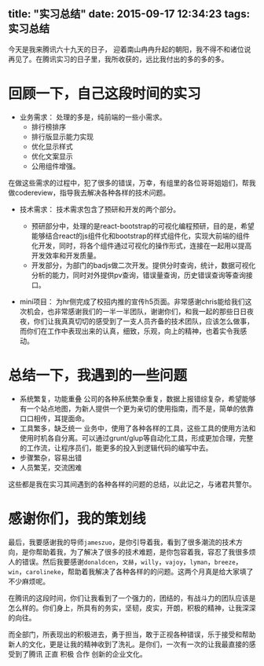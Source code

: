 title: "实习总结"
date: 2015-09-17 12:34:23
tags: 实习总结
---

今天是我来腾讯六十九天的日子， 迎着南山冉冉升起的朝阳，我不得不和诸位说再见了。在腾讯实习的日子里，我所收获的，远比我付出的多的多的多。

# 回顾一下，自己这段时间的实习
     
- 业务需求： 处理的多是，纯前端的一些小需求。
    - 排行榜排序
    - 排行版显示能力实现
    - 优化显示样式
    - 优化文案显示
    - 公用组件增强。

在做这些需求的过程中，犯了很多的错误，万幸，有组里的各位哥哥姐姐们，帮我做codereview，指导我去解决各种各样的技术问题。
    
- 技术需求： 技术需求包含了预研和开发的两个部分。
    - 预研部分中，处理的是react-bootstrap的可视化编程预研，目的是，希望能够结合react的js组件化和bootstrap的样式组件化，实现大前端的组件化开发，同时，将各个组件通过可视化的操作形式，连接在一起用以提高开发效率和开发质量。
    - 开发部分，为部门的badjs做二次开发。提供分时查询，统计，数据可视化分析的能力，同时对外提供pv查询，错误量查询，历史错误查询等查询接口。

- mini项目： 为hr侧完成了校招内推的宣传h5页面。非常感谢chris能给我们这次机会，也非常感谢我们的一半一半团队，谢谢你们，和我一起的那些日日夜夜，你们让我真真切切的感受到了一支人员齐备的技术团队，应该怎么做事，而你们在工作中表现出来的认真，细致，乐观，向上的精神，也着实令我感动。
<!-- more -->    
# 总结一下，我遇到的一些问题
- 系统繁复，功能重叠
    公司的各种系统繁杂重复，数据上报错综复杂，希望能够有一个站点地图，为新人提供一个更为亲切的使用指南，而不是，简单的依靠口口相传，耳提面命。
- 工具繁多，缺乏统一
    业务中，使用了各种各样的工具，这些工具的使用方法和使用时机各自分离。可以通过grunt/glup等自动化工具，形成更加合理，完整的工作流，让程序员们，能更多的投入到逻辑代码的编写中去。
-  步骤繁杂，容易出错
- 人员繁芜，交流困难

这些都是我在实习其间遇到的各种各样的问题的总结，以此记之，与诸君共警尔。

# 感谢你们，我的策划线

最后，我要感谢我的导师`jameszuo`，是你引导着我，看到了很多潮流的技术方向，是你帮助着我，为了解决了很多的技术难题，是你包容着我，容忍了我很多烦人的错误。然后我要感谢`donaldcen`，`文赫`，`willy`，`vajoy`，`lyman`，`breeze`，`win`，`carolineke`，帮助着我解决了各种各样的的问题。这两个月真是给大家填了不少麻烦呢。

在腾讯的这段时间，你们让我看到了一个强力的，团结的，有战斗力的团队应该是怎么样的。你们身上，所具有的务实，坚韧，皮实，开朗，积极的精神，让我深深的向往。

而全部门，所表现出的积极进去，勇于担当，敢于正视各种错误，乐于接受和帮助新人的文化，更是让我的精神收到了洗礼。是你们，一次有一次的让我最直接的感受到了腾讯 正直 积极 合作 创新的企业文化。
    
    




